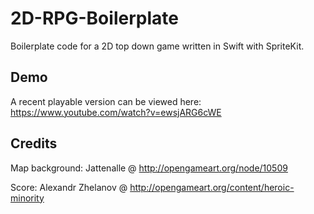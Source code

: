 # 2D-RPG-Boilerplate
Boilerplate code for a 2D top down game written in Swift with SpriteKit.

## Demo
A recent playable version can be viewed here: https://www.youtube.com/watch?v=ewsjARG6cWE

## Credits
Map background: Jattenalle @ http://opengameart.org/node/10509

Score: Alexandr Zhelanov @ http://opengameart.org/content/heroic-minority
